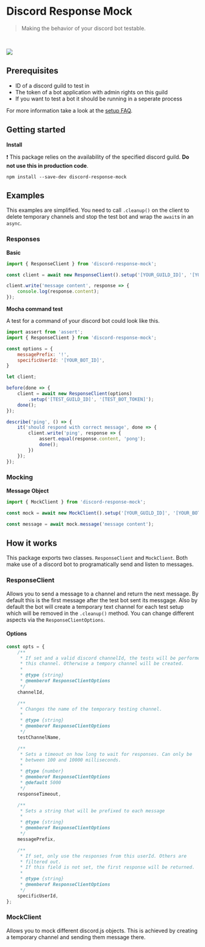 # Discord Response Mock 

> Making the behavior of your discord bot testable.

<br/>
<p>
<a href="https://github.com/KaindlJulian/discord-response-mock/actions?query=workflow%3Abuild"><img src="https://github.com/KaindlJulian/discord-response-mock/workflows/build/badge.svg"></a>
</p>

## Prerequisites

-   ID of a discord guild to test in
-   The token of a bot application with admin rights on this guild
-   If you want to test a bot it should be running in a seperate process

For more information take a look at the [setup FAQ](guild_bot_setup.md).

## Getting started

**Install**

:exclamation: This package relies on the availability of the specified discord guild. **Do not use this in production code**.

```
npm install --save-dev discord-response-mock
```

## Examples

This examples are simplified. You need to call `.cleanup()` on the client to delete temporary channels and stop the test bot and wrap the `await`s in an `async`.

### Responses

**Basic**

```js
import { ResponseClient } from 'discord-response-mock';

const client = await new ResponseClient().setup('[YOUR_GUILD_ID]', '[YOUR_BOT_TOKEN]');

client.write('message content', response => {
    console.log(response.content);
});
```

**Mocha command test**

A test for a command of your discord bot could look like this.

```js
import assert from 'assert';
import { ResponseClient } from 'discord-response-mock';

const options = {
    messagePrefix: '!',
    specificUserId: '[YOUR_BOT_ID]',
}

let client;

before(done => {
    client = await new ResponseClient(options)
        .setup('[TEST_GUILD_ID]', '[TEST_BOT_TOKEN]');
    done();
});

describe('ping', () => {
    it('should respond with correct message', done => {
        client.write('ping', response => {
            assert.equal(response.content, 'pong');
            done();
        })
    });
});
```

### Mocking

**Message Object**

```js
import { MockClient } from 'discord-response-mock';

const mock = await new MockClient().setup('[YOUR_GUILD_ID]', '[YOUR_BOT_TOKEN]');

const message = await mock.message('message content');
```

## How it works

This package exports two classes. `ResponseClient` and `MockClient`. Both make use of a discord bot to programatically send and listen to messages.

### ResponseClient

Allows you to send a message to a channel and return the next message. By default this is the first message after the test bot sent its messgage. Also by default the bot will create a temporary text channel for each test setup which will be removed in the `.cleanup()` method. You can change different aspects via the `ResponseClientOptions`.

#### Options

```js
const opts = {
    /**
     * If set and a valid discord channelId, the tests will be performed on
     * this channel. Otherwise a tempory channel will be created.
     *
     * @type {string}
     * @memberof ResponseClientOptions
     */
    channelId,

    /**
     * Changes the name of the temporary testing channel.
     *
     * @type {string}
     * @memberof ResponseClientOptions
     */
    testChannelName,

    /**
     * Sets a timeout on how long to wait for responses. Can only be
     * between 100 and 10000 milliseconds.
     *
     * @type {number}
     * @memberof ResponseClientOptions
     * @default 5000
     */
    responseTimeout,

    /**
     * Sets a string that will be prefixed to each message
     *
     * @type {string}
     * @memberof ResponseClientOptions
     */
    messagePrefix,

    /**
     * If set, only use the responses from this userId. Others are
     * filtered out.
     * If this field is not set, the first response will be returned.
     *
     * @type {string}
     * @memberof ResponseClientOptions
     */
    specificUserId,
};
```

### MockClient

Allows you to mock different discord.js objects. This is achieved by creating a temporary channel and sending them message there.

